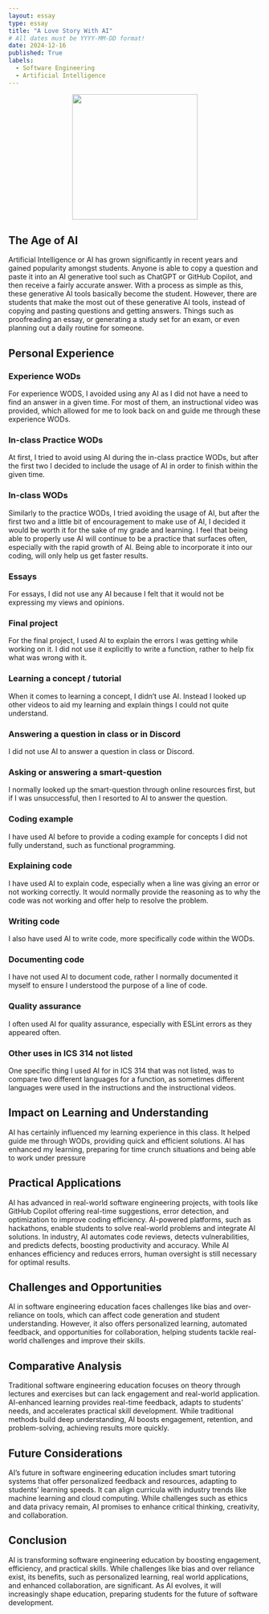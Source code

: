 ```yaml
---
layout: essay
type: essay
title: "A Love Story With AI"
# All dates must be YYYY-MM-DD format!
date: 2024-12-16
published: True
labels:
  - Software Engineering
  - Artificial Intelligence
---
```


<p align="center">
  <img width="250px" class="rounded" src="https://ares.decipherzone.com/blog-manager/uploads/ckeditor_Chat%20Gpt%20Memes%2015.png">
</p>

## The Age of AI
Artificial Intelligence or AI has grown significantly in recent years and gained popularity amongst students. Anyone is able to copy a question and paste it into an AI generative tool such as ChatGPT or GitHub Copilot, and then receive a fairly accurate answer. With a process as simple as this, these generative AI tools basically become the student. However, there are students that make the most out of these generative AI tools, instead of copying and pasting questions and getting answers. Things such as proofreading an essay, or generating a study set for an exam, or even planning out a daily routine for someone. 

## Personal Experience
### Experience WODs
For experience WODS, I avoided using any AI as I did not have a need to find an answer in a given time. For most of them, an instructional video was provided, which allowed for me to look back on and guide me through these experience WODs. 

### In-class Practice WODs
At first, I tried to avoid using AI during the in-class practice WODs, but after the first two I decided to include the usage of AI in order to finish within the given time.

### In-class WODs
Similarly to the practice WODs, I tried avoiding the usage of AI, but after the first two and a little bit of encouragement to make use of AI, I decided it would be worth it for the sake of my grade and learning. I feel that being able to properly use AI will continue to be a practice that surfaces often, especially with the rapid growth of AI. Being able to incorporate it into our coding, will only help us get faster results.

### Essays
For essays, I did not use any AI because I felt that it would not be expressing my views and opinions. 

### Final project
For the final project, I used AI to explain the errors I was getting while working on it. I did not use it explicitly to write a function, rather to help fix what was wrong with it.

### Learning a concept / tutorial
When it comes to learning a concept, I didn’t use AI. Instead I looked up other videos to aid my learning and explain things I could not quite understand.

### Answering a question in class or in Discord
I did not use AI to answer a question in class or Discord.

### Asking or answering a smart-question
I normally looked up the smart-question through online resources first, but if I was unsuccessful, then I resorted to AI to answer the question.

### Coding example
I have used AI before to provide a coding example for concepts I did not fully understand, such as functional programming.

### Explaining code
I have used AI to explain code, especially when a line was giving an error or not working correctly. It would normally provide the reasoning as to why the code was not working and offer help to resolve the problem.

### Writing code
I also have used AI to write code, more specifically code within the WODs.

### Documenting code
I have not used AI to document code, rather I normally documented it myself to ensure I understood the purpose of a line of code.

### Quality assurance
I often used AI for quality assurance, especially with ESLint errors as they appeared often.

### Other uses in ICS 314 not listed
One specific thing I used AI for in ICS 314 that was not listed, was to compare two different languages for a function, as sometimes different languages were used in the instructions and the instructional videos.


## Impact on Learning and Understanding
AI has certainly influenced my learning experience in this class. It helped guide me through WODs, providing quick and efficient solutions. AI has enhanced my learning, preparing for time crunch situations and being able to work under pressure


## Practical Applications
AI has advanced in real-world software engineering projects, with tools like GitHub Copilot offering real-time suggestions, error detection, and optimization to improve coding efficiency. AI-powered platforms, such as hackathons, enable students to solve real-world problems and integrate AI solutions. In industry, AI automates code reviews, detects vulnerabilities, and predicts defects, boosting productivity and accuracy. While AI enhances efficiency and reduces errors, human oversight is still necessary for optimal results.

## Challenges and Opportunities
AI in software engineering education faces challenges like bias and over-reliance on tools, which can affect code generation and student understanding. However, it also offers personalized learning, automated feedback, and opportunities for collaboration, helping students tackle real-world challenges and improve their skills.

## Comparative Analysis
Traditional software engineering education focuses on theory through lectures and exercises but can lack engagement and real-world application. AI-enhanced learning provides real-time feedback, adapts to students' needs, and accelerates practical skill development. While traditional methods build deep understanding, AI boosts engagement, retention, and problem-solving, achieving results more quickly.

## Future Considerations
AI’s future in software engineering education includes smart tutoring systems that offer personalized feedback and resources, adapting to students’ learning speeds. It can align curricula with industry trends like machine learning and cloud computing. While challenges such as ethics and data privacy remain, AI promises to enhance critical thinking, creativity, and collaboration.

## Conclusion
AI is transforming software engineering education by boosting engagement, efficiency, and practical skills. While challenges like bias and over reliance exist, its benefits, such as personalized learning, real world applications, and enhanced collaboration, are significant. As AI evolves, it will increasingly shape education, preparing students for the future of software development.
